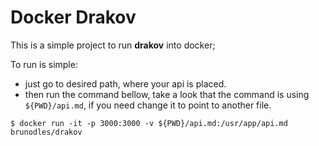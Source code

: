 # Docker Drakov
This is a simple project to run **drakov** into docker;

To run is simple:
* just go to desired path, where your api is placed.  
* then run the command bellow, take a look that the command is using `${PWD}/api.md`, if you need change it to point to another file.

```
$ docker run -it -p 3000:3000 -v ${PWD}/api.md:/usr/app/api.md brunodles/drakov
```
